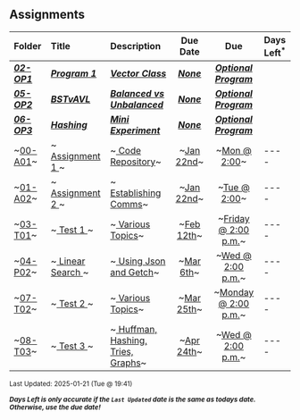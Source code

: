 ## Assignments

| Folder | Title | Description | Due Date | Due | Days Left<sup>*</sup> |
|:------|:------|:------|:-----:|:-----:|-----|
| ***<a href="https://github.com/rugbyprof/5243-Algorithms/tree/master/Assignments/02-OP1">02-OP1</a>*** | ***<a href="https://github.com/rugbyprof/5243-Algorithms/tree/master/Assignments/02-OP1"> Program 1 </a>*** | ***<a href="https://github.com/rugbyprof/5243-Algorithms/tree/master/Assignments/02-OP1"> Vector Class</a>*** | ***<a href="https://github.com/rugbyprof/5243-Algorithms/tree/master/Assignments/02-OP1">None</a>*** | ***<a href="https://github.com/rugbyprof/5243-Algorithms/tree/master/Assignments/02-OP1"> Optional Program</a>*** |  |
| ***<a href="https://github.com/rugbyprof/5243-Algorithms/tree/master/Assignments/05-OP2">05-OP2</a>*** | ***<a href="https://github.com/rugbyprof/5243-Algorithms/tree/master/Assignments/05-OP2"> BSTvAVL </a>*** | ***<a href="https://github.com/rugbyprof/5243-Algorithms/tree/master/Assignments/05-OP2"> Balanced vs Unbalanced</a>*** | ***<a href="https://github.com/rugbyprof/5243-Algorithms/tree/master/Assignments/05-OP2">None</a>*** | ***<a href="https://github.com/rugbyprof/5243-Algorithms/tree/master/Assignments/05-OP2"> Optional Program</a>*** |  |
| ***<a href="https://github.com/rugbyprof/5243-Algorithms/tree/master/Assignments/06-OP3">06-OP3</a>*** | ***<a href="https://github.com/rugbyprof/5243-Algorithms/tree/master/Assignments/06-OP3"> Hashing </a>*** | ***<a href="https://github.com/rugbyprof/5243-Algorithms/tree/master/Assignments/06-OP3"> Mini Experiment</a>*** | ***<a href="https://github.com/rugbyprof/5243-Algorithms/tree/master/Assignments/06-OP3">None</a>*** | ***<a href="https://github.com/rugbyprof/5243-Algorithms/tree/master/Assignments/06-OP3"> Optional Program</a>*** |  |
| ~<a href="https://github.com/rugbyprof/5243-Algorithms/tree/master/Assignments/00-A01">00-A01</a>~ | ~<a href="https://github.com/rugbyprof/5243-Algorithms/tree/master/Assignments/00-A01"> Assignment 1 </a>~ | ~<a href="https://github.com/rugbyprof/5243-Algorithms/tree/master/Assignments/00-A01"> Code Repository</a>~ | ~<a href="https://github.com/rugbyprof/5243-Algorithms/tree/master/Assignments/00-A01">Jan 22nd</a>~ | ~<a href="https://github.com/rugbyprof/5243-Algorithms/tree/master/Assignments/00-A01">Mon @ 2:00</a>~ | ---- |
| ~<a href="https://github.com/rugbyprof/5243-Algorithms/tree/master/Assignments/01-A02">01-A02</a>~ | ~<a href="https://github.com/rugbyprof/5243-Algorithms/tree/master/Assignments/01-A02"> Assignment 2 </a>~ | ~<a href="https://github.com/rugbyprof/5243-Algorithms/tree/master/Assignments/01-A02"> Establishing Comms</a>~ | ~<a href="https://github.com/rugbyprof/5243-Algorithms/tree/master/Assignments/01-A02">Jan 22nd</a>~ | ~<a href="https://github.com/rugbyprof/5243-Algorithms/tree/master/Assignments/01-A02">Tue @ 2:00</a>~ | ---- |
| ~<a href="https://github.com/rugbyprof/5243-Algorithms/tree/master/Assignments/03-T01">03-T01</a>~ | ~<a href="https://github.com/rugbyprof/5243-Algorithms/tree/master/Assignments/03-T01"> Test 1 </a>~ | ~<a href="https://github.com/rugbyprof/5243-Algorithms/tree/master/Assignments/03-T01"> Various Topics</a>~ | ~<a href="https://github.com/rugbyprof/5243-Algorithms/tree/master/Assignments/03-T01">Feb 12th</a>~ | ~<a href="https://github.com/rugbyprof/5243-Algorithms/tree/master/Assignments/03-T01">Friday @ 2:00 p.m.</a>~ | ---- |
| ~<a href="https://github.com/rugbyprof/5243-Algorithms/tree/master/Assignments/04-P02">04-P02</a>~ | ~<a href="https://github.com/rugbyprof/5243-Algorithms/tree/master/Assignments/04-P02"> Linear Search </a>~ | ~<a href="https://github.com/rugbyprof/5243-Algorithms/tree/master/Assignments/04-P02"> Using Json and Getch</a>~ | ~<a href="https://github.com/rugbyprof/5243-Algorithms/tree/master/Assignments/04-P02">Mar 6th</a>~ | ~<a href="https://github.com/rugbyprof/5243-Algorithms/tree/master/Assignments/04-P02">Wed @ 2:00 p.m.</a>~ | ---- |
| ~<a href="https://github.com/rugbyprof/5243-Algorithms/tree/master/Assignments/07-T02">07-T02</a>~ | ~<a href="https://github.com/rugbyprof/5243-Algorithms/tree/master/Assignments/07-T02"> Test 2 </a>~ | ~<a href="https://github.com/rugbyprof/5243-Algorithms/tree/master/Assignments/07-T02"> Various Topics</a>~ | ~<a href="https://github.com/rugbyprof/5243-Algorithms/tree/master/Assignments/07-T02">Mar 25th</a>~ | ~<a href="https://github.com/rugbyprof/5243-Algorithms/tree/master/Assignments/07-T02">Monday @ 2:00 p.m.</a>~ | ---- |
| ~<a href="https://github.com/rugbyprof/5243-Algorithms/tree/master/Assignments/08-T03">08-T03</a>~ | ~<a href="https://github.com/rugbyprof/5243-Algorithms/tree/master/Assignments/08-T03"> Test 3 </a>~ | ~<a href="https://github.com/rugbyprof/5243-Algorithms/tree/master/Assignments/08-T03"> Huffman, Hashing, Tries, Graphs</a>~ | ~<a href="https://github.com/rugbyprof/5243-Algorithms/tree/master/Assignments/08-T03">Apr 24th</a>~ | ~<a href="https://github.com/rugbyprof/5243-Algorithms/tree/master/Assignments/08-T03">Wed @ 2:00 p.m.</a>~ | ---- |

<sup>Last Updated: 2025-01-21 (Tue @ 19:41)</sup> 

<sup>***Days Left is only accurate if the `Last Updated` date is the same as todays date. Otherwise, use the due date!***</sup> 